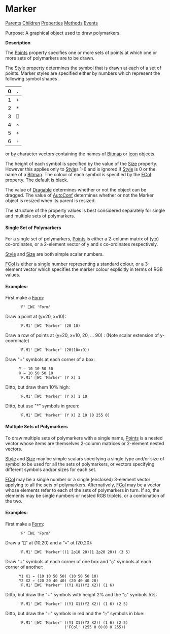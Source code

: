 




<h1 class="heading"><span class="name">Marker</span></h1>

[Parents](../ParentLists/Marker.htm) [Children](../ChildLists/Marker.htm) [Properties](../PropLists/Marker.htm) [Methods](../MethodLists/Marker.htm) [Events](../EventLists/Marker.htm)


Purpose: A graphical object used to draw polymarkers.


**Description**


The [Points](../a-z/points.md) property specifies one or more sets of points at which one or more sets of polymarkers are to be drawn.



The [Style](../a-z/style.md) property determines the symbol that is drawn at each of a set of points. Marker styles are specified either by numbers which represent the following symbol shapes .


| 0 | . |
| --- | ---  |
| 1 | `+` |
| 2 | `*` |
| 3 | `⎕` |
| 4 | `×` |
| 5 | `⋄` |
| 6 | `∘` |


or by character vectors containing the names of [Bitmap](../a-z/bitmap.md) or [Icon](../a-z/icon.md) objects.


The height of each symbol is specified by the value of the [Size](../a-z/size.md) property. However this applies only to [Style](../a-z/style.md)s 1-6 and is ignored if [Style](../a-z/style.md) is 0 or the name of a [Bitmap](../a-z/bitmap.md). The colour of each symbol is specified by the [FCol](../a-z/fcol.md) property. The default is black.


The value of [Dragable](../a-z/dragable.md) determines whether or not the object can be dragged. The value of [AutoConf](../a-z/autoconf.md) determines whether or not the Marker object is resized when its parent is resized.


The structure of the property values is best considered separately for single and multiple sets of polymarkers.

#### Single Set of Polymarkers


For a single set of polymarkers, [Points](../a-z/points.md) is either a 2-column matrix of (y,x) co-ordinates, or a 2-element vector of y and x co-ordinates respectively.


[Style](../a-z/style.md) and [Size](../a-z/size.md) are both simple scalar numbers.


[FCol](../a-z/fcol.md) is either a single number representing a standard colour, or a 3-element vector which specifies the marker colour explicitly in terms of RGB values.

#### Examples:


First make a [Form](../a-z/form.md):
```apl
      'F' ⎕WC 'Form'
```


Draw a point at (y=20, x=10):
```apl
      'F.M1' ⎕WC 'Marker' (20 10)
```


Draw a row of points at (y=20, x=10, 20, ... 90) : (Note scalar extension of y-coordinate)
```apl
      'F.M1' ⎕WC 'Marker' (20(10×⍳9))
```


Draw "+" symbols at each corner of a box:
```apl
      Y ← 10 10 50 50
      X ← 10 50 50 10
      'F.M1' ⎕WC 'Marker' (Y X) 1
```


Ditto, but draw them 10% high:
```apl
      'F.M1' ⎕WC 'Marker' (Y X) 1 10
```


Ditto, but use "*" symbols in green:
```apl
      'F.M1' ⎕WC 'Marker' (Y X) 2 10 (0 255 0)
```


#### Multiple Sets of Polymarkers


To draw multiple sets of polymarkers with a single name, [Points](../a-z/points.md) is a nested vector whose items are themselves 2-column matrices or 2-element nested vectors.


[Style](../a-z/style.md) and [Size](../a-z/size.md) may be simple scalars specifying a single type and/or size of symbol to be used for all the sets of polymarkers, or vectors specifying different symbols and/or sizes for each set.


[FCol](../a-z/fcol.md) may be a single number or a single (enclosed) 3-element vector applying to all the sets of polymarkers. Alternatively, [FCol](../a-z/fcol.md) may be a vector whose elements refer to each of the sets of polymarkers in turn. If so, the elements may be single numbers or nested RGB triplets, or a combination of the two.


#### Examples:



First make a [Form](../a-z/form.md):
```apl
      'F' ⎕WC 'Form'
```




Draw a "`⎕`" at (10,20) and a "`⋄`" at (20,20):
```apl
      'F.M1' ⎕WC 'Marker'((1 2⍴10 20)(1 2⍴20 20)) (3 5)
```




Draw "+" symbols at each corner of one box and  "`○`" symbols at each corner of another:
```apl
      Y1 X1 ← (10 10 50 50) (10 50 50 10)
      Y2 X2 ← (20 20 40 40) (20 40 40 20)
      'F.M1' ⎕WC 'Marker' ((Y1 X1)(Y2 X2)) (1 6)
```




Ditto, but draw the "+" symbols with height 2% and the "`○`" symbols 5%:
```apl
      'F.M1' ⎕WC 'Marker' ((Y1 X1)(Y2 X2)) (1 6) (2 5)
```




Ditto, but draw the "+" symbols in red and the "`○`" symbols in blue:
```apl
      'F.M1' ⎕WC 'Marker' ((Y1 X1)(Y2 X2)) (1 6) (2 5)
                          ('FCol' (255 0 0)(0 0 255))
```



